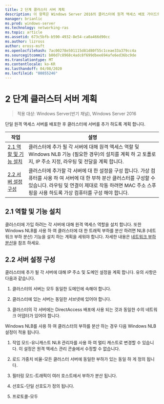 ```yaml
---
title: 2 단계 클러스터 서버 계획
description: 이 항목은 Windows Server 2016의 클러스터에 원격 액세스 배포 가이드의 일부입니다.
manager: brianlic
ms.prod: windows-server
ms.technology: networking-ras
ms.topic: article
ms.assetid: 673c5bfb-b590-4932-8e54-ca0a466d90cc
ms.author: lizross
author: eross-msft
ms.openlocfilehash: 7ac00278e501115d81d80f55c1ceae33a379cc4a
ms.sourcegitcommit: b00d7c8968c4adc8f699dbee694afe6ed36bc9de
ms.translationtype: MT
ms.contentlocale: ko-KR
ms.lasthandoff: 04/08/2020
ms.locfileid: "80855246"
---
```

# <a name="step-2-plan-cluster-servers"></a>2 단계 클러스터 서버 계획

>적용 대상: Windows Server(반기 채널), Windows Server 2016

단일 원격 액세스 서버를 배포한 후 클러스터에 서버를 추가 하도록 계획 합니다.  
  
|작업|설명|  
|----|--------|  
|[2.1 역할 및 기능 설치](#BKMK_Install)|클러스터에 추가 될 각 서버에 대해 원격 액세스 역할 및 Windows NLB 기능 (필요한 경우)의 설치를 계획 하 고 토폴로지, IP 주소 지정, 라우팅 및 전달을 계획 합니다.|  
|[2.2 서버 설정 구성](#BKMK_Config)|클러스터에 추가할 각 서버에 대 한 설정을 구성 합니다. 가상 컴퓨터를 사용 하 여 서버에 대 한 부하 분산 클러스터를 구성할 수 있습니다. 라우팅 및 연결이 제대로 작동 하려면 MAC 주소 스푸핑을 사용 하도록 가상 컴퓨터를 구성 해야 합니다.|  
  
## <a name="21-installing-roles-and-features"></a><a name="BKMK_Install"></a>2.1 역할 및 기능 설치  
클러스터에 가입 하려는 각 서버에 대해 원격 액세스 역할을 설치 합니다. 또한 Windows NLB를 사용 하 여 클러스터에 대 한 트래픽 부하를 분산 하려면 NLB (네트워크 부하 분산) 기능을 설치 하는 계획을 세워야 합니다. 자세한 내용은 [네트워크 부하 분산](https://technet.microsoft.com/windows-server-docs/networking/technologies/network-load-balancing)을 참조 하세요.  
  
## <a name="22-configure-server-settings"></a><a name="BKMK_Config"></a>2.2 서버 설정 구성  
클러스터에 추가 될 각 서버에 대해 IP 주소 및 도메인 설정을 계획 합니다. 유의 사항은 다음과 같습니다.  
  
1.  클러스터의 서버는 모두 동일한 도메인에 속해야 합니다.  
  
2.  클러스터에 있는 서버는 동일한 서브넷에 있어야 합니다.  
  
3.  클러스터의 각 서버에는 DirectAccess 배포에 사용 되는 것과 동일한 수의 네트워크 어댑터가 있어야 합니다.  
  
Windows NLB를 사용 하 여 클러스터의 부하를 분산 하는 경우 다음 Windows NLB 설정이 적용 됩니다.  
  
1.  작업 모드-유니캐스트 NLB 관리자를 사용 하 여 멀티 캐스트로 변경할 수 있습니다. 이 설정은 원격 액세스 관리 콘솔에서 수정할 수 없습니다.  
  
2.  로드 가중치 비율-모든 클러스터 서버에 동일한 부하가 있는 동일 하 게 정의 됩니다.  
  
3.  필터링 모드-트래픽이 여러 호스트에서 부하가 분산 됩니다.  
  
4.  선호도-단일 선호도가 정의 됩니다.  
  
5.  프로토콜-모두  

